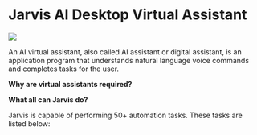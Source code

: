 # Jarvis AI Desktop Virtual Assistant

![](https://github.com/Jarvis-AI-Desktop-Virtual-Assistant/Your_GIF_Name.gif)

An AI virtual assistant, also called AI assistant or digital assistant, is an application program that understands natural language voice commands and completes tasks for the user.

**Why are virtual assistants required?**



**What all can Jarvis do?**

Jarvis is capable of performing 50+ automation tasks. These tasks are listed below:

